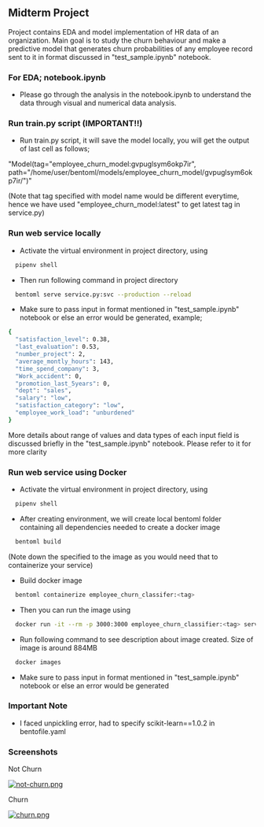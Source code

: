 ## Midterm Project

Project contains EDA and model implementation of HR data of an organization. Main goal is to study the churn behaviour and make a predictive model that generates churn probabilities of any employee record sent to it in format discussed in "test_sample.ipynb" notebook.

### For EDA; notebook.ipynb

- Please go through the analysis in the notebook.ipynb to understand the data through visual and numerical data analysis.

### Run train.py script (IMPORTANT!!)

- Run train.py script, it will save the model locally, you will get the output of last cell as follows;

"Model(tag="employee_churn_model:gvpuglsym6okp7ir", path="/home/user/bentoml/models/employee_churn_model/gvpuglsym6okp7ir/")"

(Note that tag specified with model name would be different everytime, hence we have used "employee_churn_model:latest" to get latest tag in service.py)


### Run web service locally

- Activate the virtual environment in project directory, using
```bash
  pipenv shell
```
- Then run following command in project directory
```bash
  bentoml serve service.py:svc --production --reload
```
- Make sure to pass input in format mentioned in "test_sample.ipynb" notebook or else an error would be generated, example;

```bash
{
  "satisfaction_level": 0.38,
  "last_evaluation": 0.53,
  "number_project": 2,
  "average_montly_hours": 143,
  "time_spend_company": 3,
  "Work_accident": 0,
  "promotion_last_5years": 0,
  "dept": "sales",
  "salary": "low",
  "satisfaction_category": "low",
  "employee_work_load": "unburdened"
}
```
More details about range of values and data types of each input field is discussed briefly in the "test_sample.ipynb" notebook. Please refer to it for more clarity

### Run web service using Docker

- Activate the virtual environment in project directory, using
```bash
  pipenv shell
```
- After creating environment, we will create local bentoml folder containing all dependencies needed to create a docker image
```bash
  bentoml build
```
(Note down the <tag> specified to the image as you would need that to containerize your service)
  
- Build docker image
```bash
  bentoml containerize employee_churn_classifer:<tag>
```
- Then you can run the image using
```bash
  docker run -it --rm -p 3000:3000 employee_churn_classifier:<tag> serve --production
```
- Run following command to see description about image created. Size of image is around 884MB
```bash
  docker images
```
- Make sure to pass input in format mentioned in "test_sample.ipynb" notebook or else an error would be generated


### Important Note 

- I faced unpickling error, had to specify scikit-learn==1.0.2 in bentofile.yaml


### Screenshots

Not Churn

[![not-churn.png](https://i.postimg.cc/9FdvGgzd/not-churn.png)](https://postimg.cc/VdNGwRqv)

Churn

[![churn.png](https://i.postimg.cc/x17yqnYt/churn.png)](https://postimg.cc/jDHJFVD7)






